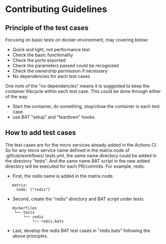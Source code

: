 Contributing Guidelines
=======================

Principle of the test cases
----------------------------

Focusing on basic tests on docker environment, may covering below:
* Quick and light, not performance test
* Check the basic functionality
* Check the ports exported
* Check the parameters passed could be recognized
* Check the ownership permission if necessary
* No dependencies for each test cases

One note of the "no dependencies" means it is suggested to keep the
container lifecycle within each test case. This could be done through
either of the way:
* Start the container, do something, stop/close the container in each
test case.
* use BAT "setup" and "teardown" hooks.

How to add test cases
------------------------------------

The test cases are for the micro services already added in the Actions CI.
So for any micro service name defined in the matrix.node of .github/workflows/
tests.yml, the same name directory could be added in the directory "tests".
And the same name BAT script in the new added directory will be executed for
each PR/commits. For example, redis.
* First, the redis name is added in the matrix.node.
```
   matrix:
     node: ["redis"]
```

* Second, create the "redis" directory and BAT script under tests
```
   dockerfiles
    └── tests
        └── redis
            └── redis.bats
```

* Last, develop the redis BAT test cases in "redis.bats" following the above
principles.
